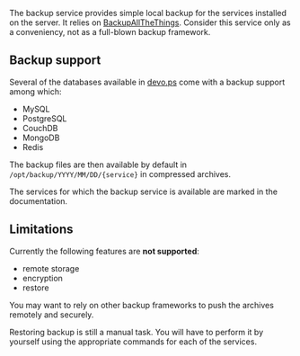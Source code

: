 The backup service provides simple local backup for the services installed on the server. It relies on [BackupAllTheThings](https://pypi.python.com/pypi/backupallthethings). Consider this service only as a conveniency, not as a full-blown backup framework. 

## Backup support

Several of the databases available in [devo.ps](http://devo.ps) come with a backup support among which:

- MySQL 
- PostgreSQL
- CouchDB
- MongoDB
- Redis

The backup files are then available by default in `/opt/backup/YYYY/MM/DD/{service}` in compressed archives.

The services for which the backup service is available are marked in the documentation.

## Limitations

Currently the following features are **not supported**:

- remote storage
- encryption
- restore

You may want to rely on other backup frameworks to push the archives remotely and securely.

Restoring backup is still a manual task. You will have to perform it by yourself using the appropriate commands for each of the services.